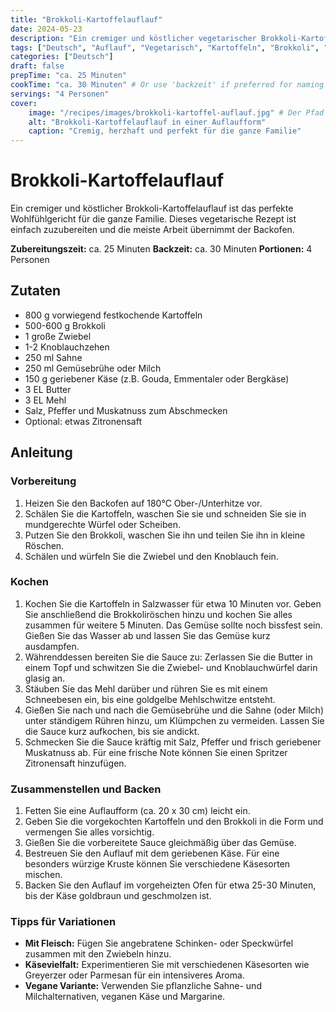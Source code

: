 ```yaml
---
title: "Brokkoli-Kartoffelauflauf"
date: 2024-05-23
description: "Ein cremiger und köstlicher vegetarischer Brokkoli-Kartoffelauflauf. Das perfekte Wohlfühlgericht für die ganze Familie, einfach zuzubereiten."
tags: ["Deutsch", "Auflauf", "Vegetarisch", "Kartoffeln", "Brokkoli", "Hauptgericht", "Familienrezept"]
categories: ["Deutsch"]
draft: false
prepTime: "ca. 25 Minuten"
cookTime: "ca. 30 Minuten" # Or use 'backzeit' if preferred for naming
servings: "4 Personen"
cover:
    image: "/recipes/images/brokkoli-kartoffel-auflauf.jpg" # Der Pfad stimmt, wenn das Bild in /static/images/ liegt
    alt: "Brokkoli-Kartoffelauflauf in einer Auflaufform"
    caption: "Cremig, herzhaft und perfekt für die ganze Familie"
---
```

# Brokkoli-Kartoffelauflauf

Ein cremiger und köstlicher Brokkoli-Kartoffelauflauf ist das perfekte Wohlfühlgericht für die ganze Familie. Dieses vegetarische Rezept ist einfach zuzubereiten und die meiste Arbeit übernimmt der Backofen.

**Zubereitungszeit:** ca. 25 Minuten
**Backzeit:** ca. 30 Minuten
**Portionen:** 4 Personen

## Zutaten

* 800 g vorwiegend festkochende Kartoffeln
* 500-600 g Brokkoli
* 1 große Zwiebel
* 1-2 Knoblauchzehen
* 250 ml Sahne
* 250 ml Gemüsebrühe oder Milch
* 150 g geriebener Käse (z.B. Gouda, Emmentaler oder Bergkäse)
* 3 EL Butter
* 3 EL Mehl
* Salz, Pfeffer und Muskatnuss zum Abschmecken
* Optional: etwas Zitronensaft

## Anleitung

### Vorbereitung

1. Heizen Sie den Backofen auf 180°C Ober-/Unterhitze vor.
2. Schälen Sie die Kartoffeln, waschen Sie sie und schneiden Sie sie in mundgerechte Würfel oder Scheiben.
3. Putzen Sie den Brokkoli, waschen Sie ihn und teilen Sie ihn in kleine Röschen.
4. Schälen und würfeln Sie die Zwiebel und den Knoblauch fein.

### Kochen

1. Kochen Sie die Kartoffeln in Salzwasser für etwa 10 Minuten vor. Geben Sie anschließend die Brokkoliröschen hinzu und kochen Sie alles zusammen für weitere 5 Minuten. Das Gemüse sollte noch bissfest sein. Gießen Sie das Wasser ab und lassen Sie das Gemüse kurz ausdampfen.
2. Währenddessen bereiten Sie die Sauce zu: Zerlassen Sie die Butter in einem Topf und schwitzen Sie die Zwiebel- und Knoblauchwürfel darin glasig an.
3. Stäuben Sie das Mehl darüber und rühren Sie es mit einem Schneebesen ein, bis eine goldgelbe Mehlschwitze entsteht.
4. Gießen Sie nach und nach die Gemüsebrühe und die Sahne (oder Milch) unter ständigem Rühren hinzu, um Klümpchen zu vermeiden. Lassen Sie die Sauce kurz aufkochen, bis sie andickt.
5. Schmecken Sie die Sauce kräftig mit Salz, Pfeffer und frisch geriebener Muskatnuss ab. Für eine frische Note können Sie einen Spritzer Zitronensaft hinzufügen.

### Zusammenstellen und Backen

1. Fetten Sie eine Auflaufform (ca. 20 x 30 cm) leicht ein.
2. Geben Sie die vorgekochten Kartoffeln und den Brokkoli in die Form und vermengen Sie alles vorsichtig.
3. Gießen Sie die vorbereitete Sauce gleichmäßig über das Gemüse.
4. Bestreuen Sie den Auflauf mit dem geriebenen Käse. Für eine besonders würzige Kruste können Sie verschiedene Käsesorten mischen.
5. Backen Sie den Auflauf im vorgeheizten Ofen für etwa 25-30 Minuten, bis der Käse goldbraun und geschmolzen ist.

### Tipps für Variationen

* **Mit Fleisch:** Fügen Sie angebratene Schinken- oder Speckwürfel zusammen mit den Zwiebeln hinzu.
* **Käsevielfalt:** Experimentieren Sie mit verschiedenen Käsesorten wie Greyerzer oder Parmesan für ein intensiveres Aroma.
* **Vegane Variante:** Verwenden Sie pflanzliche Sahne- und Milchalternativen, veganen Käse und Margarine.
